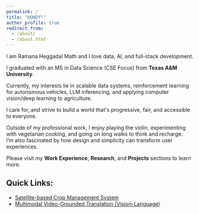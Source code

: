 ```yaml
---
permalink: /
title: "HOWDY!"
author_profile: true
redirect_from: 
  - /about/
  - /about.html
---
```



I am Ramana Heggadal Math and I love data, AI, and full-stack development.

I graduated with an MS in Data Science (CSE Focus) from **Texas A&M University**.
 
Currently, my interests lie in scalable data systems, reinforcement learning for autonomous vehicles, LLM inferencing, and applying computer vision/deep learning to agriculture.  

I care for, and strive to build a world that's progressive, fair, and accessible to everyone.

Outside of my professional work, I enjoy playing the violin, experimenting with vegetarian cooking, and going on long walks to think and recharge.  
I’m also fascinated by how design and simplicity can transform user experiences.

Please visit my **Work Experience**, **Research**, and **Projects** sections to learn more.

## Quick Links:
- [Satellite-based Crop Management System](https://github.com/saranshagarwal202/Satellite_based_crop_monitoring_system)
- [Multimodal Video-Grounded Translation (Vision-Language)](https://github.com/kruthvik007/multilingual-video-grounding/tree/main)
